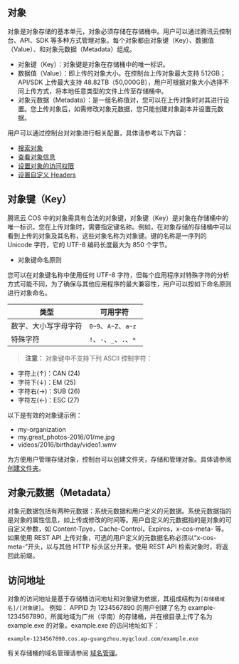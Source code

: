 ## 对象
对象是对象存储的基本单元，对象必须存储在存储桶中。用户可以通过腾讯云控制台、API、SDK 等多种方式管理对象。每个对象都由对象键（Key）、数据值（Value）、和对象元数据（Metadata）组成。
- 对象键（Key）：对象键是对象在存储桶中的唯一标识。
- 数据值（Value）：即上传的对象大小。在控制台上传对象最大支持 512GB；API/SDK 上传最大支持 48.82TB（50,000GB），用户可根据对象大小选择不同上传方式，将本地任意类型的文件上传至存储桶中。
- 对象元数据（Metadata）：是一组名称值对，您可以在上传对象时对其进行设置。您上传对象后，如需修改对象元数据，您只能创建对象副本并设置元数据。

用户可以通过控制台对对象进行相关配置，具体请参考以下内容：
- [搜索对象](/document/product/436/13325)
- [查看对象信息](/document/product/436/13326)
- [设置对象的访问权限](/document/product/436/13327)
- [设置自定义 Headers](/document/product/436/13361)

## 对象键（Key）
腾讯云 COS 中的对象需具有合法的对象键，对象键（Key）是对象在存储桶中的唯一标识。您在上传对象时，需要指定键名称。例如，在对象存储的存储桶中可以看到上传的对象及其名称，这些对象名称为对象键。键的名称是一序列的 Unicode 字符，它的 UTF-8 编码长度最大为 850 个字节。

- 对象键命名原则

您可以在对象键名称中使用任何 UTF-8 字符，但每个应用程序对特殊字符的分析方式可能不同，为了确保与其他应用程序的最大兼容性，用户可以按如下命名原则进行对象命名。

| 类型  | 可用字符 |
| ----- | ----- |
| 数字、大小写字母字符 | `0~9`、`A~Z`、`a~z` |
| 特殊字符 | `!`、`-`、`_`、`.`、`* ` |

> **注意：**
> 对象键中不支持下列 ASCII 控制字符：
- 字符上(↑)：CAN (24) 
- 字符下(↓)：EM (25)
- 字符右(→)：SUB (26)
- 字符左(←)：ESC (27) 

以下是有效的对象键示例：
- my-organization
- my.great_photos-2016/01/me.jpg
- videos/2016/birthday/video1.wmv

为方便用户管理存储对象，控制台可以创建文件夹，存储和管理对象。具体请参阅 [创建文件夹](/document/product/436/13329)。

## 对象元数据（Metadata）
对象元数据包括有两种元数据：系统元数据和用户定义的元数据。系统元数据指的是对象的属性信息，如上传或修改的时间等。用户自定义的元数据指的是对象的可自定义参数，如 Content-Tpye，Cache-Control，Expires，x-cos-meta- 等。如果使用 REST API 上传对象，可选的用户定义的元数据名称必须以“x-cos-meta-”开头，以与其他 HTTP 标头区分开来。使用 REST API 检索对象时，将返回此前缀。
## 访问地址
对象的访问地址是基于存储桶访问地址和对象键为依据，其组成结构为`[存储桶域名]/[对象键]`。
例如：
APPID 为 1234567890 的用户创建了名为 example-1234567890，所属地域为广州（华南）的存储桶，并在根目录上传了名为 example.exe 的对象。example.exe 的访问地址如下：
```
example-1234567890.cos.ap-guangzhou.myqcloud.com/example.exe
```
有关存储桶的域名管理请参阅 [域名管理](/document/product/436/13396)。
